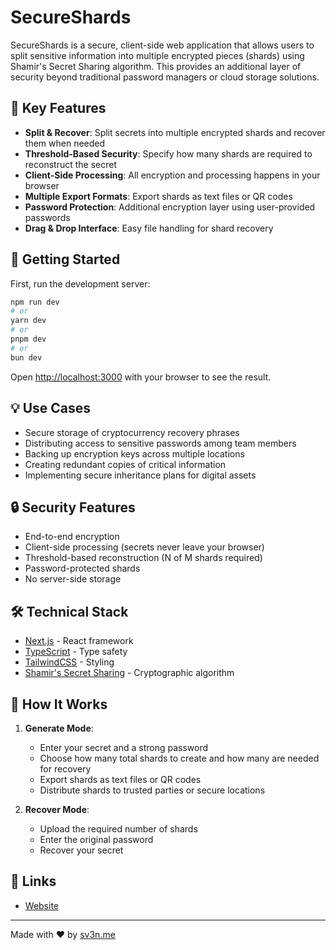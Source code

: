 # SecureShards

SecureShards is a secure, client-side web application that allows users to split sensitive information into multiple encrypted pieces (shards) using Shamir's Secret Sharing algorithm. This provides an additional layer of security beyond traditional password managers or cloud storage solutions.

## 🔐 Key Features

- **Split & Recover**: Split secrets into multiple encrypted shards and recover them when needed
- **Threshold-Based Security**: Specify how many shards are required to reconstruct the secret
- **Client-Side Processing**: All encryption and processing happens in your browser
- **Multiple Export Formats**: Export shards as text files or QR codes
- **Password Protection**: Additional encryption layer using user-provided passwords
- **Drag & Drop Interface**: Easy file handling for shard recovery

## 🚀 Getting Started

First, run the development server:

```bash
npm run dev
# or
yarn dev
# or
pnpm dev
# or
bun dev
```

Open [http://localhost:3000](http://localhost:3000) with your browser to see the result.

## 💡 Use Cases

- Secure storage of cryptocurrency recovery phrases
- Distributing access to sensitive passwords among team members
- Backing up encryption keys across multiple locations
- Creating redundant copies of critical information
- Implementing secure inheritance plans for digital assets

## 🔒 Security Features

- End-to-end encryption
- Client-side processing (secrets never leave your browser)
- Threshold-based reconstruction (N of M shards required)
- Password-protected shards
- No server-side storage

## 🛠️ Technical Stack

- [Next.js](https://nextjs.org/) - React framework
- [TypeScript](https://www.typescriptlang.org/) - Type safety
- [TailwindCSS](https://tailwindcss.com/) - Styling
- [Shamir's Secret Sharing](https://en.wikipedia.org/wiki/Shamir%27s_Secret_Sharing) - Cryptographic algorithm

## 📖 How It Works

1. **Generate Mode**:
   - Enter your secret and a strong password
   - Choose how many total shards to create and how many are needed for recovery
   - Export shards as text files or QR codes
   - Distribute shards to trusted parties or secure locations

2. **Recover Mode**:
   - Upload the required number of shards
   - Enter the original password
   - Recover your secret

## 🔗 Links

- [Website](https://secureshards.sv3n.me)

---

Made with ❤️ by [sv3n.me](https://sv3n.me)
